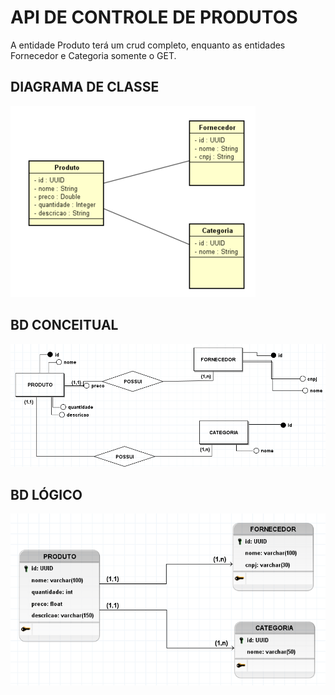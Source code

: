 # API DE CONTROLE DE PRODUTOS

A entidade Produto terá um crud completo, enquanto as entidades Fornecedor e Categoria somente o GET. 

## DIAGRAMA DE CLASSE
![Diagrama de Classe](https://github.com/pedrohamaranhao13/api_produto_fornecedor_categoria/raw/main/diagramas/diagrama_de_classe.png)

## BD CONCEITUAL
![BD Conceitual](https://github.com/pedrohamaranhao13/api_produto_fornecedor_categoria/raw/main/diagramas/modelo_conceitual.png)

## BD LÓGICO
![BD Lógico](https://github.com/pedrohamaranhao13/api_produto_fornecedor_categoria/raw/main/diagramas/modelo_logico.png)
